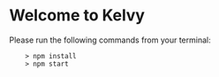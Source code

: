 # Welcome to Kelvy

Please run the following commands from your terminal:

```
	> npm install
	> npm start
```
